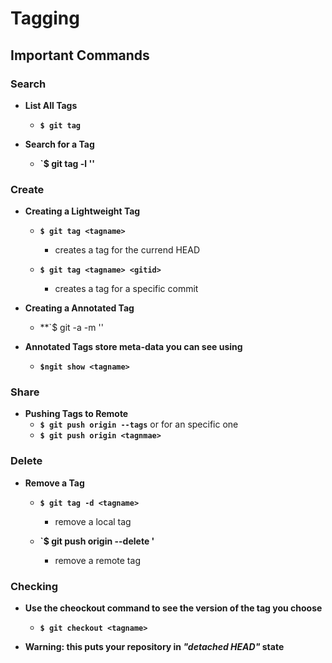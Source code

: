# **Tagging**

## **Important Commands**

### **Search**

* **List All Tags**
  * **`$ git tag`**

* **Search for a Tag**
  * **`$ git tag -l '<tagname>'**

### **Create**

* **Creating a Lightweight Tag**
  * **`$ git tag <tagname>`**
    * creates a tag for the currend HEAD

  * **`$ git tag <tagname> <gitid>`**
    * creates a tag for a specific commit 


* **Creating a Annotated Tag**
  * **`$ git -a <tagname> -m '<tag message>'

* **Annotated Tags store meta-data you can see using**
  * **`$ngit show <tagname>`**


### **Share**

* **Pushing Tags to Remote**
  * **`$ git push origin --tags`**
     or for an specific one
  * **`$ git push origin <tagnmae>`**


### **Delete**

* **Remove a Tag**

  * **`$ git tag -d <tagname>`**
    * remove a local tag

  * **`$ git push origin --delete <tagname>'**
    * remove a remote tag

### **Checking**

* **Use the cheockout command to see the version of  the tag you choose**
  * **`$ git checkout <tagname>`**

* **Warning: this puts your repository in _"detached HEAD"_ state**

